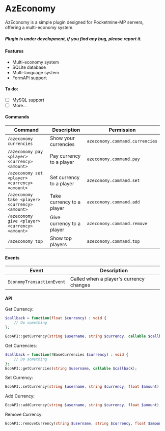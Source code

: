 # AzEconomy

AzEconomy is a simple plugin designed for Pocketmine-MP servers, offering a multi-economy system.
##### Plugin is under development, if you find any bug, please report it.
#### Features

- Multi-economy system
- SQLite database
- Multi-language system
- FormAPI support
#### To do:

- [ ] MySQL support
- [ ] More...

#### Commands

| Command                                        | Description               | Permission |
|------------------------------------------------|---------------------------| --- |
| `/azeconomy currencies`                        | Show your currencies      | `azeconomy.command.currencies` |
| `/azeconomy pay <player> <currency> <amount>`  | Pay currency to a player  | `azeconomy.command.pay` |
| `/azeconomy set <player> <currency> <amount>`  | Set currency to a player  | `azeconomy.command.set` |
| `/azeconomy take <player> <currency> <amount>` | Take currency to a player | `azeconomy.command.add` |
| `/azeconomy give <player> <currency> <amount>` | Give currency to a player | `azeconomy.command.remove` |
| `/azeconomy top`                               | Show top players          | `azeconomy.command.top` |


#### Events

| Event                                     | Description |
|-------------------------------------------| --- |
| `EconomyTransactionEvent` | Called when a player's currency changes |

#### API

Get Currency:
```php
$callback = function(float $currency) : void {
    // Do something
};

EcoAPI::getCurrency(string $username, string $currency, callable $callback);
```
Get Currencies:
```php
$callback = function(?BaseCurrencies $currency) : void {
    // Do something
};
EcoAPI::getCurrencies(string $username, callable $callback);
```

Set Currency:
```php
EcoAPI::setCurrency(string $username, string $currency, float $amount);
```
Add Currency:
```php
EcoAPI::addCurrency(string $username, string $currency, float $amount);
```
Remove Currency:
```php
EcoAPI::removeCurrency(string $username, string $currency, float $amount);
```